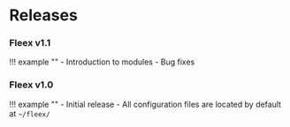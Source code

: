 # Releases

### Fleex v1.1
!!! example ""
    - Introduction to modules
    - Bug fixes

### Fleex v1.0
!!! example ""
    - Initial release
    - All configuration files are located by default at `~/fleex/`
